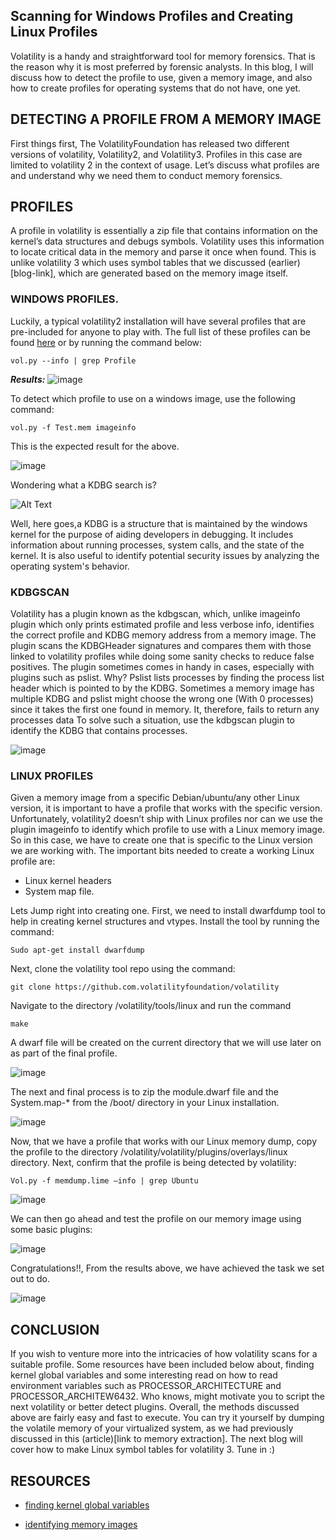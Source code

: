 ## Scanning for Windows Profiles and Creating Linux Profiles

Volatility is a handy and straightforward tool for memory forensics.  That is the reason why it is most preferred by forensic analysts. In this blog, I will discuss how to detect the profile to use, given a memory image, and also how to create profiles for operating systems that do not have, one yet.

## DETECTING A PROFILE FROM A MEMORY IMAGE
First things first, The VolatilityFoundation has released two different versions of volatility, Volatility2, and Volatility3. Profiles in this case are limited to volatility 2 in the context of usage. Let’s discuss what profiles are and understand why we need them to conduct memory forensics.

## PROFILES

A profile in volatility is essentially a zip file that contains information on the kernel’s data structures and debugs symbols. Volatility uses this information to locate critical data in the memory and parse it once when found. This is unlike volatility 3 which uses symbol tables that we discussed (earlier)[blog-link], which are generated based on the memory image itself.

### WINDOWS PROFILES.

Luckily, a typical volatility2 installation will have several profiles that are pre-included for anyone to play with. The full list of these profiles can be found [here](https://github.com/volatilityfoundation/volatility/wiki/2.6-Win-Profiles#profile-lists) or by running the command below:

```vol.py --info | grep Profile```

***Results:***
![image](/assets/images/favicon/profiles-result.png)

To detect which profile to use on a windows image, use the following command:

```vol.py -f Test.mem imageinfo```

This is the expected result for the above.

![image](/assets/images/favicon/scan-results.png)

Wondering what a KDBG search is?


![Alt Text](/assets/images/favicon/me-too-efe-omowale.gif)

Well, here goes,a KDBG is a structure that is maintained by the windows kernel for the purpose of aiding developers in debugging. It includes information about running processes, system calls, and the state of the kernel. It is also useful to identify potential security issues by analyzing the operating system's behavior.

### KDBGSCAN

Volatility has a plugin known as the kdbgscan, which, unlike imageinfo plugin which only prints estimated profile and less verbose info,  identifies the correct profile and KDBG memory address from a memory image. The plugin scans the KDBGHeader signatures and compares them with those linked to volatility profiles while doing some sanity checks to reduce false positives. 
The plugin sometimes comes in handy in cases, especially with plugins such as pslist. Why? Pslist lists processes by finding the process list header which is pointed to by the KDBG. 
Sometimes a memory image has multiple KDBG and pslist might choose the wrong one (With 0 processes) since it takes the first one found in memory. It, therefore, fails to return any processes data
To solve such a situation, use the kdbgscan plugin to identify the KDBG that contains processes.

![image](/assets/images/favicon/kdbgscan.png)

### LINUX PROFILES

Given a memory image from a specific Debian/ubuntu/any other Linux version, it is important to have a profile that works with the specific version. Unfortunately, volatility2 doesn’t ship with Linux profiles nor can we use the plugin imageinfo to identify which profile to use with a Linux memory image. So in this case, we have to create one that is specific to the Linux version we are working with. The important bits needed to create a working Linux profile are:
 * Linux kernel headers
 * System map file.

Lets Jump right into creating one. First, we need to install dwarfdump tool to help in creating kernel structures and vtypes. Install the tool by running the command:

```Sudo apt-get install dwarfdump```

Next, clone the volatility tool repo using the command:

```git clone https://github.com.volatilityfoundation/volatility```

Navigate to the directory /volatility/tools/linux and run the command

```make```

A dwarf file will be created on the current directory that we will use later on as part of the final profile.

![image](/assets/images/favicon/dwarfdump.png)

The next and final process is to zip the module.dwarf file and the System.map-* from the /boot/ directory in your Linux installation.

![image](/assets/images/favicon/memoryprofile.png)

Now, that we have a profile that works with our Linux memory dump, copy the profile to the directory /volatility/volatility/plugins/overlays/linux directory.
Next, confirm that the profile is being detected by volatility:

```Vol.py -f memdump.lime –info | grep Ubuntu```

![image](/assets/images/favicon/profiledetected.png)

We can then go ahead and test the profile on our memory image using some basic plugins:

![image](/assets/images/favicon/profileworking.png)

Congratulations!!, From the results above, we have achieved the task we set out to do.

![image](/assets/images/favicon/finished.png)

## CONCLUSION

If you wish to venture more into the intricacies of how volatility scans for a suitable profile. Some resources have been included below about, finding kernel global variables and some interesting read on how to read environment variables such as PROCESSOR_ARCHITECTURE and PROCESSOR_ARCHITEW6432. Who knows, might motivate you to script the next volatility or better detect plugins. Overall, the methods discussed above are fairly easy and fast to execute. You can try it yourself by dumping the volatile memory of your virtualized system, as we had previously discussed in this (article)[link to memory extraction]. The next blog will cover how to make Linux symbol tables for volatility 3. Tune in :) 

## RESOURCES

* [finding kernel global variables](http://moyix.blogspot.com/2008/04/finding-kernel-global-variables-in.html)

* [identifying memory images](https://gleeda.blogspot.com/2010/12/identifying-memory-images.html)
